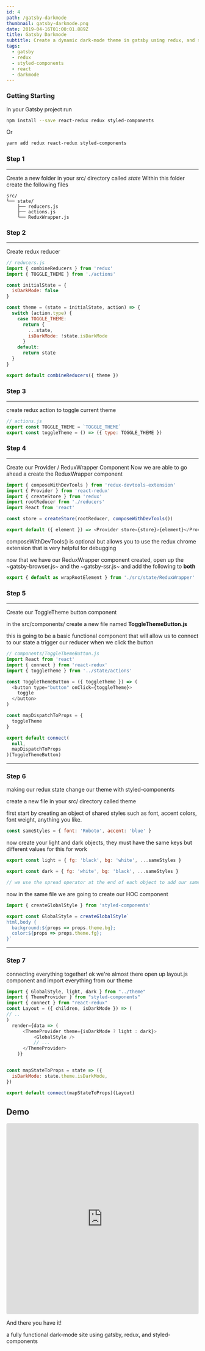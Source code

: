 ```yaml
---
id: 4
path: /gatsby-darkmode
thumbnail: gatsby-darkmode.png
date: 2019-04-16T01:00:01.889Z
title: Gatsby Darkmode
subtitle: Create a dynamic dark-mode theme in gatsby using redux, and styled components.
tags:
  - gatsby
  - redux
  - styled-components
  - react
  - darkmode
---
```


### Getting Starting

In your Gatsby project run

```bash
npm install --save react-redux redux styled-components
```

Or

```bash
yarn add redux react-redux styled-components
```

### Step 1

---

Create a new folder in your src/ directory called _state_
Within this folder create the following files

```text
src/
└── state/
    ├── reducers.js
    ├── actions.js
    └── ReduxWrapper.js
```

### Step 2

---

Create redux reducer

```javascript
// reducers.js
import { combineReducers } from 'redux'
import { TOGGLE_THEME } from './actions'

const initialState = {
  isDarkMode: false
}

const theme = (state = initialState, action) => {
  switch (action.type) {
    case TOGGLE_THEME:
      return {
        ...state,
        isDarkMode: !state.isDarkMode
      }
    default:
      return state
  }
}

export default combineReducers({ theme })
```

### Step 3

---

create redux action to toggle current theme

```javascript
// actions.js
export const TOGGLE_THEME = `TOGGLE_THEME`
export const toggleTheme = () => ({ type: TOGGLE_THEME })
```

### Step 4

---

Create our Provider / ReduxWrapper Component
Now we are able to go ahead a create the ReduxWrapper component

```javascript
import { composeWithDevTools } from 'redux-devtools-extension'
import { Provider } from 'react-redux'
import { createStore } from 'redux'
import rootReducer from './reducers'
import React from 'react'

const store = createStore(rootReducer, composeWithDevTools())

export default ({ element }) => <Provider store={store}>{element}</Provider>
```

composeWithDevTools() is optional but allows you to use the redux chrome extension that is very helpful for debugging

now that we have our ReduxWrapper component created, open up the ~gatsby-browser.js~ and the ~gatsby-ssr.js~ and add the following to **both**

```javascript
export { default as wrapRootElement } from './src/state/ReduxWrapper'
```

### Step 5

---

Create our ToggleTheme button component

in the src/components/ create a new file named **ToggleThemeButton.js**

this is going to be a basic functional component that will allow us to connect to our state a trigger our reducer when we click the button

```javascript
// components/ToggleThemeButton.js
import React from 'react'
import { connect } from 'react-redux'
import { toggleTheme } from '../state/actions'

const ToggleThemeButton = ({ toggleTheme }) => (
  <button type="button" onClick={toggleTheme}>
    toggle
  </button>
)

const mapDispatchToProps = {
  toggleTheme
}

export default connect(
  null,
  mapDispatchToProps
)(ToggleThemeButton)
```

---

### Step 6

making our redux state change our theme with styled-components

create a new file in your src/ directory called theme

first start by creating an object of shared styles such as font, accent colors, font weight, anything you like.

```javascript
const sameStyles = { font: 'Roboto', accent: 'blue' }
```

now create your light and dark objects, they must have the same keys but different values for this for work

```javascript
export const light = { fg: 'black', bg: 'white', ...sameStyles }

export const dark = { fg: 'white', bg: 'black', ...sameStyles }

// we use the spread operator at the end of each object to add our same styles to each
```

now in the same file we are going to create our HOC component

```javascript
import { createGlobalStyle } from 'styled-components'

export const GlobalStyle = createGlobalStyle`
html,body {
  background:${props => props.theme.bg};
  color:${props => props.theme.fg};
}`
```

---

### Step 7

connecting everything together!
ok we're almost there
open up layout.js component and import everything from our theme

```javascript
import { GlobalStyle, light, dark } from "../theme"
import { ThemeProvider } from "styled-components"
import { connect } from "react-redux"
const Layout = ({ children, isDarkMode }) => (
// ..
)
  render={data => (
      <ThemeProvider theme={isDarkMode ? light : dark}>
          <GlobalStyle />
          // ...
      </ThemeProvider>
    )}


const mapStateToProps = state => ({
  isDarkMode: state.theme.isDarkMode,
})

export default connect(mapStateToProps)(Layout)
```

## Demo

<iframe src="https://codesandbox.io/embed/gatsby-darkmode-b7iil?autoresize=1&codemirror=1&fontsize=14&hidenavigation=1" title="gatsby-darkmode" allow="geolocation; microphone; camera; midi; vr; accelerometer; gyroscope; payment; ambient-light-sensor; encrypted-media; usb" style="width:100%; height:500px; border:0; border-radius: 4px; overflow:hidden;" sandbox="allow-modals allow-forms allow-popups allow-scripts allow-same-origin"></iframe>

And there you have it!

a fully functional dark-mode site using gatsby, redux, and styled-components

